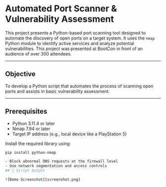 # Automated Port Scanner & Vulnerability Assessment

This project presents a Python-based port scanning tool designed to automate the discovery of open ports on a target system. It uses the `nmap` Python module to identify active services and analyze potential vulnerabilities. This project was presented at BootCon in front of an audience of over 300 attendees.

---

## Objective

To develop a Python script that automates the process of scanning open ports and assists in basic vulnerability assessment.

---

## Prerequisites

- Python 3.11.4 or later  
- Nmap 7.94 or later  
- Target IP address (e.g., local device like a PlayStation 5)

Install the required library using:

```bash
pip install python-nmap

- Block abnormal DNS requests at the firewall level  
- Use network segmentation and access controls  
## 📸 Script Output

![Demo Screenshot](screenshot.png)
